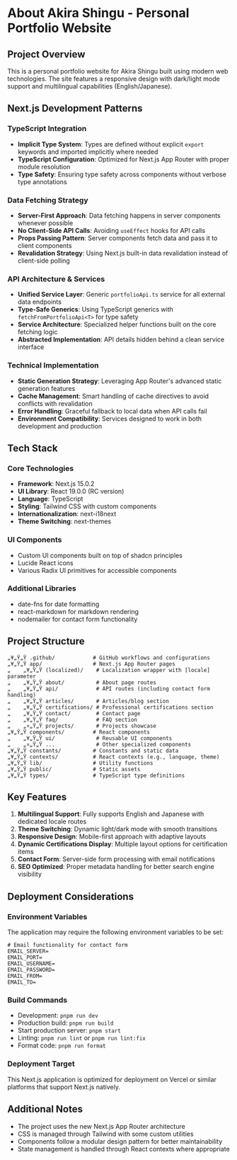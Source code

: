 # About Akira Shingu - Personal Portfolio Website

## Project Overview
This is a personal portfolio website for Akira Shingu built using modern web technologies. The site features a responsive design with dark/light mode support and multilingual capabilities (English/Japanese).

## Next.js Development Patterns

### TypeScript Integration
- **Implicit Type System**: Types are defined without explicit `export` keywords and imported implicitly where needed
- **TypeScript Configuration**: Optimized for Next.js App Router with proper module resolution
- **Type Safety**: Ensuring type safety across components without verbose type annotations

### Data Fetching Strategy
- **Server-First Approach**: Data fetching happens in server components whenever possible
- **No Client-Side API Calls**: Avoiding `useEffect` hooks for API calls
- **Props Passing Pattern**: Server components fetch data and pass it to client components
- **Revalidation Strategy**: Using Next.js built-in data revalidation instead of client-side polling

### API Architecture & Services
- **Unified Service Layer**: Generic `portfolioApi.ts` service for all external data endpoints
- **Type-Safe Generics**: Using TypeScript generics with `fetchFromPortfolioApi<T>` for type safety
- **Service Architecture**: Specialized helper functions built on the core fetching logic
- **Abstracted Implementation**: API details hidden behind a clean service interface

### Technical Implementation
- **Static Generation Strategy**: Leveraging App Router's advanced static generation features
- **Cache Management**: Smart handling of cache directives to avoid conflicts with revalidation
- **Error Handling**: Graceful fallback to local data when API calls fail
- **Environment Compatibility**: Services designed to work in both development and production

## Tech Stack

### Core Technologies
- **Framework**: Next.js 15.0.2
- **UI Library**: React 19.0.0 (RC version)
- **Language**: TypeScript
- **Styling**: Tailwind CSS with custom components
- **Internationalization**: next-i18next
- **Theme Switching**: next-themes

### UI Components
- Custom UI components built on top of shadcn principles
- Lucide React icons
- Various Radix UI primitives for accessible components

### Additional Libraries
- date-fns for date formatting
- react-markdown for markdown rendering
- nodemailer for contact form functionality

## Project Structure

```
„¥„Ÿ„Ÿ .github/            # GitHub workflows and configurations
„¥„Ÿ„Ÿ app/                # Next.js App Router pages
„    „¥„Ÿ„Ÿ (localized)/    # Localization wrapper with [locale] parameter
„    „¥„Ÿ„Ÿ about/          # About page routes
„    „¥„Ÿ„Ÿ api/            # API routes (including contact form handling)
„    „¥„Ÿ„Ÿ articles/       # Articles/blog section
„    „¥„Ÿ„Ÿ certifications/ # Professional certifications section
„    „¥„Ÿ„Ÿ contact/        # Contact page
„    „¥„Ÿ„Ÿ faq/            # FAQ section
„    „¤„Ÿ„Ÿ projects/       # Projects showcase
„¥„Ÿ„Ÿ components/         # React components
„    „¥„Ÿ„Ÿ ui/             # Reusable UI components
„    „¤„Ÿ„Ÿ ...             # Other specialized components
„¥„Ÿ„Ÿ constants/          # Constants and static data
„¥„Ÿ„Ÿ contexts/           # React contexts (e.g., language, theme)
„¥„Ÿ„Ÿ lib/                # Utility functions
„¥„Ÿ„Ÿ public/             # Static assets
„¥„Ÿ„Ÿ types/              # TypeScript type definitions
```

## Key Features

1. **Multilingual Support**: Fully supports English and Japanese with dedicated locale routes
2. **Theme Switching**: Dynamic light/dark mode with smooth transitions
3. **Responsive Design**: Mobile-first approach with adaptive layouts
4. **Dynamic Certifications Display**: Multiple layout options for certification items
5. **Contact Form**: Server-side form processing with email notifications
6. **SEO Optimized**: Proper metadata handling for better search engine visibility

## Deployment Considerations

### Environment Variables
The application may require the following environment variables to be set:

```
# Email functionality for contact form
EMAIL_SERVER=
EMAIL_PORT=
EMAIL_USERNAME=
EMAIL_PASSWORD=
EMAIL_FROM=
EMAIL_TO=
```

### Build Commands
- Development: `pnpm run dev`
- Production build: `pnpm run build`
- Start production server: `pnpm start`
- Linting: `pnpm run lint` or `pnpm run lint:fix`
- Format code: `pnpm run format`

### Deployment Target
This Next.js application is optimized for deployment on Vercel or similar platforms that support Next.js natively.

## Additional Notes

- The project uses the new Next.js App Router architecture
- CSS is managed through Tailwind with some custom utilities
- Components follow a modular design pattern for better maintainability
- State management is handled through React contexts where appropriate
